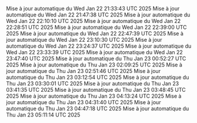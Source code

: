 Mise à jour automatique du Wed Jan 22 21:33:43 UTC 2025
Mise à jour automatique du Wed Jan 22 21:47:38 UTC 2025
Mise à jour automatique du Wed Jan 22 22:10:10 UTC 2025
Mise à jour automatique du Wed Jan 22 22:28:51 UTC 2025
Mise à jour automatique du Wed Jan 22 22:39:00 UTC 2025
Mise à jour automatique du Wed Jan 22 22:47:39 UTC 2025
Mise à jour automatique du Wed Jan 22 23:10:30 UTC 2025
Mise à jour automatique du Wed Jan 22 23:24:37 UTC 2025
Mise à jour automatique du Wed Jan 22 23:33:39 UTC 2025
Mise à jour automatique du Wed Jan 22 23:47:40 UTC 2025
Mise à jour automatique du Thu Jan 23 00:52:27 UTC 2025
Mise à jour automatique du Thu Jan 23 02:09:25 UTC 2025
Mise à jour automatique du Thu Jan 23 02:51:46 UTC 2025
Mise à jour automatique du Thu Jan 23 03:12:54 UTC 2025
Mise à jour automatique du Thu Jan 23 03:30:01 UTC 2025
Mise à jour automatique du Thu Jan 23 03:41:35 UTC 2025
Mise à jour automatique du Thu Jan 23 03:48:45 UTC 2025
Mise à jour automatique du Thu Jan 23 04:13:24 UTC 2025
Mise à jour automatique du Thu Jan 23 04:31:40 UTC 2025
Mise à jour automatique du Thu Jan 23 04:47:18 UTC 2025
Mise à jour automatique du Thu Jan 23 05:11:14 UTC 2025
